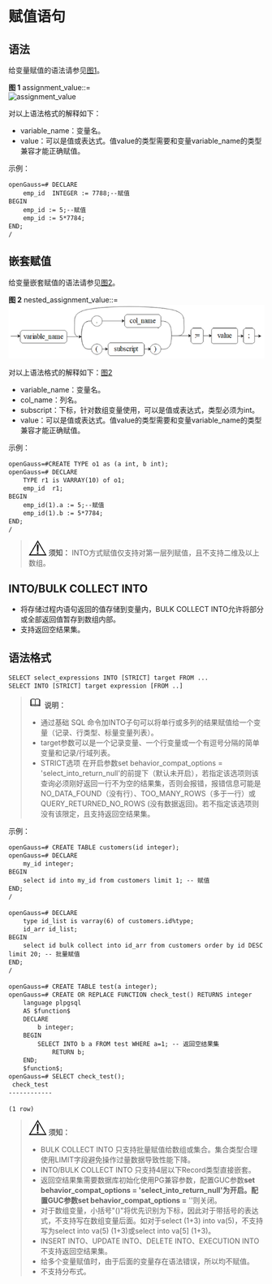 # 赋值语句

## 语法<a name="zh-cn_topic_0283137492_zh-cn_topic_0237122222_zh-cn_topic_0059778597_s0d14c5a042e2478fa57514f056522738"></a>

给变量赋值的语法请参见[图1](#zh-cn_topic_0283137492_zh-cn_topic_0237122222_zh-cn_topic_0059778597_f1087f61f4ec24addbb3b79a2ccf21917)。

**图 1**  assignment\_value::=<a name="zh-cn_topic_0283137492_zh-cn_topic_0237122222_zh-cn_topic_0059778597_f1087f61f4ec24addbb3b79a2ccf21917"></a>  
![](figures/assignment_value.png "assignment_value")

对以上语法格式的解释如下：

-   variable\_name：变量名。
-   value：可以是值或表达式。值value的类型需要和变量variable\_name的类型兼容才能正确赋值。

示例：

```
openGauss=# DECLARE
    emp_id  INTEGER := 7788;--赋值
BEGIN
    emp_id := 5;--赋值
    emp_id := 5*7784;
END;
/
```

## 嵌套赋值<a name="section72764134216"></a>

给变量嵌套赋值的语法请参见[图2](#fig178291445115118)。

**图 2**  nested\_assignment\_value::=<a name="fig178291445115118"></a>  
![](figures/nested_assignment_value.png "nested_assignment_value")

对以上语法格式的解释如下：[图2](#fig178291445115118)

-   variable\_name：变量名。
-   col\_name：列名。
-   subscript：下标，针对数组变量使用，可以是值或表达式，类型必须为int。
-   value：可以是值或表达式。值value的类型需要和变量variable\_name的类型兼容才能正确赋值。

示例：

```
openGauss=#CREATE TYPE o1 as (a int, b int);
openGauss=# DECLARE
    TYPE r1 is VARRAY(10) of o1;
    emp_id  r1;
BEGIN
    emp_id(1).a := 5;--赋值
    emp_id(1).b := 5*7784;
END;
/
```

>![](public_sys-resources/icon-notice.png) **须知：** 
>INTO方式赋值仅支持对第一层列赋值，且不支持二维及以上数组。

## INTO/BULK COLLECT INTO<a name="section1491111311511"></a>

-   将存储过程内语句返回的值存储到变量内，BULK COLLECT INTO允许将部分或全部返回值暂存到数组内部。
-   支持返回空结果集。

## 语法格式<a name="zh-cn_topic_0283137625_zh-cn_topic_0237122182_zh-cn_topic_0059778869_section18861202111512"></a>

```
SELECT select_expressions INTO [STRICT] target FROM ...
SELECT INTO [STRICT] target expression [FROM ..]
```

>![](public_sys-resources/icon-note.png) **说明：** 
>-   通过基础 SQL 命令加INTO子句可以将单行或多列的结果赋值给一个变量（记录、行类型、标量变量列表）。
>-   target参数可以是一个记录变量、一个行变量或一个有逗号分隔的简单变量和记录/行域列表。
>-   STRICT选项
>    在开启参数set behavior\_compat\_options = 'select\_into\_return\_null'的前提下（默认未开启），若指定该选项则该查询必须刚好返回一行不为空的结果集，否则会报错，报错信息可能是NO\_DATA\_FOUND（没有行）、TOO\_MANY\_ROWS（多于一行）或QUERY\_RETURNED\_NO\_ROWS \(没有数据返回\)。若不指定该选项则没有该限定，且支持返回空结果集。

示例：

```
openGauss=# CREATE TABLE customers(id integer);
openGauss=# DECLARE
    my_id integer;
BEGIN
    select id into my_id from customers limit 1; -- 赋值
END;
/

openGauss=# DECLARE
    type id_list is varray(6) of customers.id%type;
    id_arr id_list;
BEGIN
    select id bulk collect into id_arr from customers order by id DESC limit 20; -- 批量赋值
END;
/

openGauss=# CREATE TABLE test(a integer);
openGauss=# CREATE OR REPLACE FUNCTION check_test() RETURNS integer
    language plpgsql
    AS $function$
    DECLARE
	    b integer;
    BEGIN
	    SELECT INTO b a FROM test WHERE a=1; -- 返回空结果集
            RETURN b;
    END;
    $function$;
openGauss=# SELECT check_test();
 check_test
------------

(1 row)
```

>![](public_sys-resources/icon-notice.png) **须知：** 
>-   BULK COLLECT INTO 只支持批量赋值给数组或集合。集合类型合理使用LIMIT字段避免操作过量数据导致性能下降。
>-   INTO/BULK COLLECT INTO 只支持4层以下Record类型直接嵌套。
>-   返回空结果集需要数据库初始化使用PG兼容参数，配置GUC参数**set behavior\_compat\_options = 'select\_into\_return\_null'**为开启**。**配置GUC参数**set behavior\_compat\_options =**  ''则关闭。
>-   对于数组变量，小括号"\(\)"将优先识别为下标，因此对于带括号的表达式，不支持写在数组变量后面。如对于select \(1+3\) into va\(5\)，不支持写为select into va\(5\) \(1+3\)或select into va\[5\] \(1+3\)。
>-   INSERT INTO、UPDATE INTO、DELETE INTO、EXECUTION INTO不支持返回空结果集。
>-   给多个变量赋值时，由于后面的变量存在语法错误，所以均不赋值。
>-   不支持分布式。

